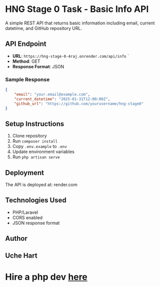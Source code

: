 # HNG Stage 0 Task - Basic Info API

A simple REST API that returns basic information including email, current datetime, and GitHub repository URL.

## API Endpoint

-   **URL**: `https://hng-stage-0-4raj.onrender.com/api/info`
    `
-   **Method**: GET
-   **Response Format**: JSON

### Sample Response

```json
{
    "email": "your.email@example.com",
    "current_datetime": "2025-01-31T12:00:00Z",
    "github_url": "https://github.com/yourusername/hng-stage0"
}
```

## Setup Instructions

1. Clone repository
2. Run `composer install`
3. Copy `.env.example` to `.env`
4. Update environment variables
5. Run `php artisan serve`

## Deployment

The API is deployed at: render.com

## Technologies Used

-   PHP/Laravel
-   CORS enabled
-   JSON response format

## Author

## Uche Hart

# Hire a php dev [here](https://hng.tech/hire/php-developers)
